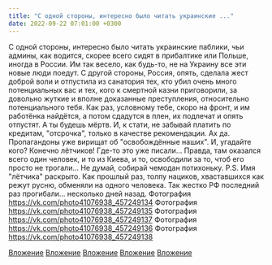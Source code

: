 ```yaml
---
title: "С одной стороны, интересно было читать украинские ..."
date: 2022-09-22 07:01:00 +0300
---
```


С одной стороны, интересно было читать украинские паблики, чьи админы, как водится, скорее всего сидят в прибалтике или Польше, иногда в России. Им так весело, как будь-то, не на Украину все эти новые люди поедут.
С другой стороны, Россия, опять, сделала жест доброй воли и отпустила из санатория тех, кто убил очень много потенциальных вас и тех, кого к смертной казни приговорили, за довольно жуткие и вполне доказанные преступления, относительно потенциального тебя. Как раз, условному тебе, скоро на фронт, и им работёнка найдётся, а потом сдадутся в плен, их подлечат и опять отпустят. А ты будешь мёртв.
И, к стати, не забывай платить по кредитам, "отсрочка", только в качестве рекомендации.
Ах да. Пропагандоны уже вирищат об "освобождённые наших". И, угадайте кого? Конечно лётчиков! Где-то это уже писали... Правда, там оказался всего один человек, и то из Киева, и то, освободили за то, чтоб его просто не трогали... Не думай, собирай чемодан потихоньку.
P.S. Имя "лётчика" раскрыто. Как прошлый раз, толпу нациков, хваставшихся как режут русню, обменяли на одного человека. Так жестко РФ последний раз прогибали... несколько дней назад.
Фотография
https://vk.com/photo41076938_457249134
Фотография
https://vk.com/photo41076938_457249135
Фотография
https://vk.com/photo41076938_457249137
Фотография
https://vk.com/photo41076938_457249136
Фотография
https://vk.com/photo41076938_457249138

[Вложение](https://vk.com/photo41076938_457249134)
[Вложение](https://vk.com/photo41076938_457249135)
[Вложение](https://vk.com/photo41076938_457249137)
[Вложение](https://vk.com/photo41076938_457249136)
[Вложение](https://vk.com/photo41076938_457249138)
